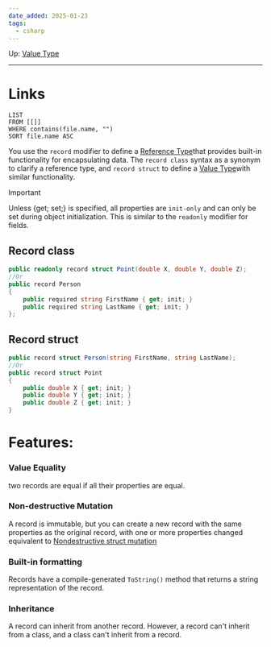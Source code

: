```yaml
---
date_added: 2025-01-23
tags:
  - csharp
---
```

Up: [Value Type](Value%20Type.md)
___
 
# Links
```dataview
LIST
FROM [[]]
WHERE contains(file.name, "")
SORT file.name ASC
```
You use the `record` modifier to define a [Reference Type](Reference%20Type.md)that provides built-in functionality for encapsulating data. The `record class` syntax as a synonym to clarify a reference type, and `record struct` to define a [Value Type](Value%20Type.md)with similar functionality.

>[!Important]
> Unless {get; set;} is specified, all properties are `init-only` and can only be set during object initialization. This is similar to the `readonly` modifier for fields.
## Record class

```cs
public readonly record struct Point(double X, double Y, double Z);
//Or
public record Person
{
    public required string FirstName { get; init; }
    public required string LastName { get; init; }
};
```

## Record struct

```cs
public record struct Person(string FirstName, string LastName);
//Or
public record struct Point
{
    public double X { get; init; }
    public double Y { get; init; }
    public double Z { get; init; }
}
```

# Features:
### Value Equality
 two records are equal if all their properties are equal.
 
### Non-destructive Mutation
  A record is immutable, but you can create a new record with the same properties as the original record, with one or more properties changed equivalent to [Nondestructive struct mutation](Nondestructive%20struct%20mutation.md)

### Built-in formatting
Records have a compile-generated `ToString()` method that returns a string representation of the record.

### Inheritance
A record can inherit from another record. However, a record can't inherit from a class, and a class can't inherit from a record.